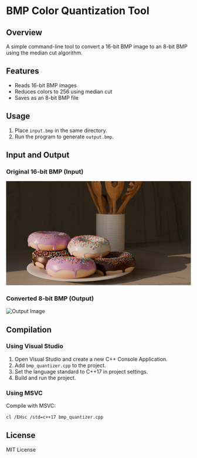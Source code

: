 # BMP Color Quantization Tool

## Overview
A simple command-line tool to convert a 16-bit BMP image to an 8-bit BMP using the median cut algorithm.

## Features
- Reads 16-bit BMP images
- Reduces colors to 256 using median cut
- Saves as an 8-bit BMP file

## Usage
1. Place `input.bmp` in the same directory.
2. Run the program to generate `output.bmp`.

## Input and Output
### Original 16-bit BMP (Input)
![Input Image](input.bmp)

### Converted 8-bit BMP (Output)
![Output Image](output.bmp)

## Compilation

### Using Visual Studio
1. Open Visual Studio and create a new C++ Console Application.
2. Add `bmp_quantizer.cpp` to the project.
3. Set the language standard to C++17 in project settings.
4. Build and run the project.

### Using MSVC
Compile with MSVC:
```sh
cl /EHsc /std=c++17 bmp_quantizer.cpp
```

## License
MIT License


